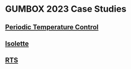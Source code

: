 # GUMBOX 2023 Case Studies

## [Periodic Temperature Control](temp_control/periodic/readme.md)


## [Isolette](isolette/readme.md)


## [RTS](rts/readme.md)

